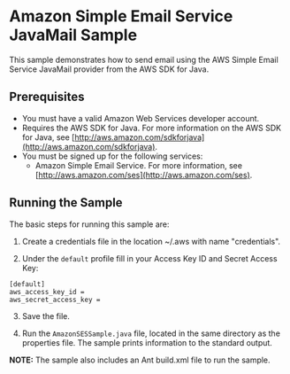 # Amazon Simple Email Service JavaMail Sample

This sample demonstrates how to send email using the AWS Simple Email Service JavaMail provider from the AWS SDK for Java.

## Prerequisites

*   You must have a valid Amazon Web Services developer account.
*   Requires the AWS SDK for Java. For more information on the AWS SDK for Java, see [http://aws.amazon.com/sdkforjava](http://aws.amazon.com/sdkforjava).
*   You must be signed up for the following services:
    *   Amazon Simple Email Service. For more information, see [http://aws.amazon.com/ses](http://aws.amazon.com/ses).

## Running the Sample

The basic steps for running this sample are:

1.  Create a credentials file in the location ~/.aws with name "credentials".

2.  Under the `default` profile fill in your Access Key ID and Secret Access Key:

  ```
  [default]
  aws_access_key_id =
  aws_secret_access_key =
  ```

3.  Save the file.

4.  Run the `AmazonSESSample.java` file, located in the same directory as the properties file. The sample prints information to the standard output.

**NOTE:** The sample also includes an Ant build.xml file to run the sample.
